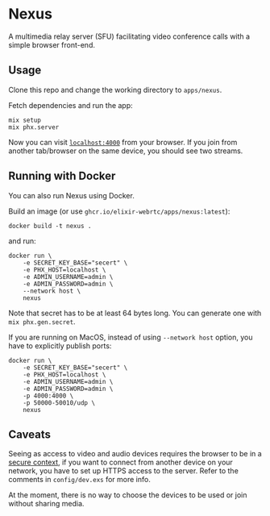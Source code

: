 # Nexus

A multimedia relay server (SFU) facilitating video conference calls with a simple browser front-end.

## Usage

Clone this repo and change the working directory to `apps/nexus`.

Fetch dependencies and run the app:

```shell
mix setup
mix phx.server
```

Now you can visit [`localhost:4000`](http://localhost:4000) from your browser.
If you join from another tab/browser on the same device, you should see two streams.

## Running with Docker

You can also run Nexus using Docker.

Build an image (or use `ghcr.io/elixir-webrtc/apps/nexus:latest`):

```
docker build -t nexus .
```

and run:

```
docker run \
    -e SECRET_KEY_BASE="secert" \
    -e PHX_HOST=localhost \
    -e ADMIN_USERNAME=admin \
    -e ADMIN_PASSWORD=admin \
    --network host \
    nexus
```

Note that secret has to be at least 64 bytes long.
You can generate one with `mix phx.gen.secret`.

If you are running on MacOS, instead of using `--network host` option, you have to explicitly publish ports:

```
docker run \
    -e SECRET_KEY_BASE="secert" \
    -e PHX_HOST=localhost \
    -e ADMIN_USERNAME=admin \
    -e ADMIN_PASSWORD=admin \
    -p 4000:4000 \
    -p 50000-50010/udp \
    nexus
```

## Caveats

Seeing as access to video and audio devices requires the browser to be
in a [secure context](https://developer.mozilla.org/en-US/docs/Web/Security/Secure_Contexts),
if you want to connect from another device on your network, you have to set up HTTPS access to the server.
Refer to the comments in `config/dev.exs` for more info.

At the moment, there is no way to choose the devices to be used or join without sharing media.
